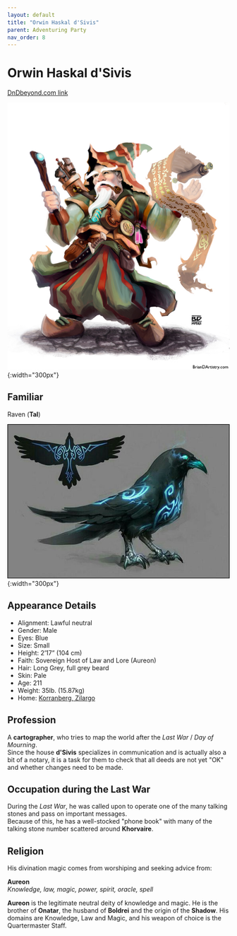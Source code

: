 ```yaml
---
layout: default
title: "Orwin Haskal d'Sivis"
parent: Adventuring Party
nav_order: 8
---
```


# Orwin Haskal d'Sivis

[DnDbeyond.com link](https://www.dndbeyond.com/characters/31318304)

![full_art](img/orwin.jpg){:width="300px"}

## Familiar

Raven (**Tal**)

![full_art](img/tal.jpg){:width="300px"}

## Appearance Details

- Alignment: Lawful neutral
- Gender: Male
- Eyes: Blue
- Size: Small
- Height: 2’17” (104 cm)
- Faith: Sovereign Host of Law and Lore (Aureon)
- Hair: Long Grey, full grey beard
- Skin: Pale
- Age: 211
- Weight: 35lb. (15.87kg)
- Home: [Korranberg, Zilargo](https://eberron.fandom.com/wiki/Korranberg)

## Profession

A **cartographer**, who tries to map the world after the *Last War* / *Day of Mourning*.  
Since the house **d'Sivis** specializes in communication and is actually also a bit of a notary, it is a task for them to check that all deeds are not yet "OK" and whether changes need to be made.

## Occupation during the Last War

During the *Last War*, he was called upon to operate one of the many talking stones and pass on important messages.   
Because of this, he has a well-stocked "phone book" with many of the talking stone number scattered around **Khorvaire**.

## Religion

His divination magic comes from worshiping and seeking advice from:  

**Aureon**  
*Knowledge, law, magic, power, spirit, oracle, spell*

**Aureon** is the legitimate neutral deity of knowledge and magic. He is the brother of **Onatar**, the husband of **Boldrei** and the origin of the **Shadow**. His domains are Knowledge, Law and Magic, and his weapon of choice is the Quartermaster Staff.
